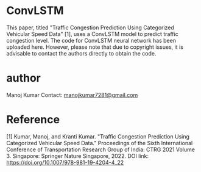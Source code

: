 # ConvLSTM
This paper, titled "Traffic Congestion Prediction Using Categorized Vehicular Speed Data" [1], uses a ConvLSTM model to predict traffic congestion level. The code for ConvLSTM neural network has been uploaded here. However, please note that due to copyright issues, it is advisable to contact the authors directly to obtain the code.

# author
Manoj Kumar Contact: manojkumar7281@gmail.com

# Reference
[1] Kumar, Manoj, and Kranti Kumar. "Traffic Congestion Prediction Using Categorized Vehicular Speed Data." Proceedings of the Sixth International Conference of Transportation Research Group of India: CTRG 2021 Volume 3. Singapore: Springer Nature Singapore, 2022. DOI link: https://doi.org/10.1007/978-981-19-4204-4_22
